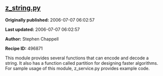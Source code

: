 ## [z_string.py](https://code.activestate.com/recipes/496871-z_stringpy)

**Originally published:** 2006-07-07 06:02:57

**Last updated:** 2006-07-07 06:02:57

**Author:** Stephen Chappell

**Recipe ID:** 496871

This module provides several functions that can
encode and decode a string. It also has a
function called partition for designing faster
algorithms. For sample usage of this module,
z_service.py provides example code.
